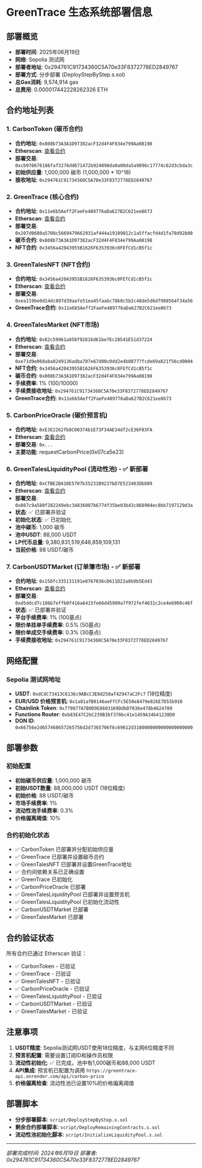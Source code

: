 # GreenTrace 生态系统部署信息

## 部署概览

- **部署时间**: 2025年06月19日
- **网络**: Sepolia 测试网
- **部署者地址**: 0x294761C91734360C5A70e33F8372778ED2849767
- **部署方式**: 分步部署 (DeployStepByStep.s.sol)
- **总Gas消耗**: 9,574,914 gas
- **总费用**: 0.000017442228262326 ETH

## 合约地址列表

### 1. CarbonToken (碳币合约)

- **合约地址**: `0x808b73A3A1D97382acF32d4F4F834e799Aa08198`
- **Etherscan**: [查看合约](https://sepolia.etherscan.io/address/0x808b73A3A1D97382acF32d4F4F834e799Aa08198)
- **部署交易**: `0xcb970676186faf3276dd671472b924098da0a00da5a9896c17774c62d3cbda3c`
- **初始供应量**: 1,000,000 碳币 (1,000,000 * 10^18)
- **接收地址**: `0x294761C91734360C5A70e33F8372778ED2849767`

### 2. GreenTrace (核心合约)

- **合约地址**: `0x11e6b5Aeff2FaeFe489776aDa627B2C621ee8673`
- **Etherscan**: [查看合约](https://sepolia.etherscan.io/address/0x11e6b5Aeff2FaeFe489776aDa627B2C621ee8673)
- **部署交易**: `0x207d0680a5708c5669479662931af444a19109012c1a5ffacfd4d1fa78d92b80`
- **碳币合约**: `0x808b73A3A1D97382acF32d4F4F834e799Aa08198`
- **NFT合约**: `0x3456a42043955B1626F6353936c0FEfCd1cB5f1c`

### 3. GreenTalesNFT (NFT合约)

- **合约地址**: `0x3456a42043955B1626F6353936c0FEfCd1cB5f1c`
- **Etherscan**: [查看合约](https://sepolia.etherscan.io/address/0x3456a42043955B1626F6353936c0FEfCd1cB5f1c)
- **部署交易**: `0xea119be0d14dc897d39aafe51ea45faabc78b8c5b2c48de5d6df988564f34a56`
- **GreenTrace合约**: `0x11e6b5Aeff2FaeFe489776aDa627B2C621ee8673`

### 4. GreenTalesMarket (NFT市场)

- **合约地址**: `0x82c59961a858f92816d61be7Ec28541E51d37224`
- **Etherscan**: [查看合约](https://sepolia.etherscan.io/address/0x82c59961a858f92816d61be7Ec28541E51d37224)
- **部署交易**: `0xe71d9e068aba8249136adba707e67d00c0dd2e4b08777fcde69a821f56cd0004`
- **NFT合约**: `0x3456a42043955B1626F6353936c0FEfCd1cB5f1c`
- **碳币合约**: `0x808b73A3A1D97382acF32d4F4F834e799Aa08198`
- **手续费率**: 1% (100/10000)
- **手续费接收地址**: `0x294761C91734360C5A70e33F8372778ED2849767`
- **GreenTrace合约**: `0x11e6b5Aeff2FaeFe489776aDa627B2C621ee8673`

### 5. CarbonPriceOracle (碳价预言机)

- **合约地址**: `0xE3E2262fb8C00374b1E73F34AE34df2cE36F03FA`
- **Etherscan**: [查看合约](https://sepolia.etherscan.io/address/0xE3E2262fb8C00374b1E73F34AE34df2cE36F03FA)
- **部署交易**: `0x...`
- **主要功能**: requestCarbonPrice(0x07ca5e23)

### 6. GreenTalesLiquidityPool (流动性池) - ✅ 新部署

- **合约地址**: `0xCfBE2B410E5707b35231B9237bD7E523403Db889`
- **Etherscan**: [查看合约](https://sepolia.etherscan.io/address/0xcfbe2b410e5707b35231b9237bd7e523403db889)
- **部署交易**: `0x087c9a580f282249ebc34836007b6774f35be03b43c868904ec8bb7197129d3a`
- **状态**: ✅ 已部署并验证
- **初始化状态**: ✅ 已初始化
- **池中碳币**: 1,000 碳币
- **池中USDT**: 88,000 USDT
- **LP代币总量**: 9,380,831,519,646,859,109,131
- **当前价格**: 88 USDT/碳币

### 7. CarbonUSDTMarket (订单簿市场) - ✅ 新部署

- **合约地址**: `0x15Dfc335131191e0767036cD611D22a8b9b5Ed43`
- **Etherscan**: [查看合约](https://sepolia.etherscan.io/address/0x15dfc335131191e0767036cd611d22a8b9b5ed43)
- **部署交易**: `0xd5ddcd7c186b7effb0f416a6415fe66d45989a7f972fef4631c2ce4e6908c46f`
- **状态**: ✅ 已部署并验证
- **平台手续费率**: 1% (100基点)
- **限价单挂单手续费率**: 0.5% (50基点)
- **限价单成交手续费率**: 0.3% (30基点)
- **手续费接收地址**: `0x294761C91734360C5A70e33F8372778ED2849767`

## 网络配置

### Sepolia 测试网地址

- **USDT**: `0xdCdC73413C6136c9ABcC3E8d250af42947aC2Fc7` (18位精度)
- **EUR/USD 价格预言机**: `0x1a81afB8146aeFfCFc5E50e8479e826E7D55b910`
- **Chainlink Token**: `0x779877A7B0D9E8603169DdbD7836e478b4624789`
- **Functions Router**: `0xb83E47C2bC239B3bf370bc41e1459A34b41238D0`
- **DON ID**: `0x66756e2d657468657265756d2d7365706f6c69612d3100000000000000000000`

## 部署参数

### 初始配置

- **初始碳币供应量**: 1,000,000 碳币
- **初始USDT数量**: 88,000,000 USDT (18位精度)
- **初始价格**: 88 USDT/碳币
- **市场手续费率**: 1%
- **流动性池手续费率**: 0.3%
- **价格偏离阈值**: 10%

### 合约初始化状态

- ✅ CarbonToken 已部署并分配初始供应量
- ✅ GreenTrace 已部署并设置碳币合约
- ✅ GreenTalesNFT 已部署并设置GreenTrace地址
- ✅ 合约间依赖关系已正确设置
- ✅ GreenTrace 已初始化
- ✅ CarbonPriceOracle 已部署
- ✅ GreenTalesLiquidityPool 已部署并设置预言机
- ✅ GreenTalesLiquidityPool 已初始化流动性
- ✅ CarbonUSDTMarket 已部署
- ✅ GreenTalesMarket 已部署

## 合约验证状态

所有合约已通过 Etherscan 验证：

- ✅ CarbonToken - 已验证
- ✅ GreenTrace - 已验证
- ✅ GreenTalesNFT - 已验证
- ✅ CarbonPriceOracle - 已验证
- ✅ GreenTalesLiquidityPool - 已验证
- ✅ CarbonUSDTMarket - 已验证
- ✅ GreenTalesMarket - 已验证

## 注意事项

1. **USDT精度**: Sepolia测试网USDT使用18位精度，与主网6位精度不同
2. **预言机配置**: 需要设置订阅ID和操作员权限
3. **流动性初始化**: ✅ 已完成，池中有1,000碳币和88,000 USDT
4. **API集成**: 预言机已配置为调用 `https://greentrace-api.onrender.com/api/carbon-price`
5. **价格偏离检查**: 流动性池已设置10%的价格偏离阈值

## 部署脚本

- **分步部署脚本**: `script/DeployStepByStep.s.sol`
- **剩余合约部署脚本**: `script/DeployRemainingContracts.s.sol`
- **流动性池初始化脚本**: `script/InitializeLiquidityPool.s.sol`

---

*部署完成时间: 2024年6月19日*
*部署者: 0x294761C91734360C5A70e33F8372778ED2849767*
